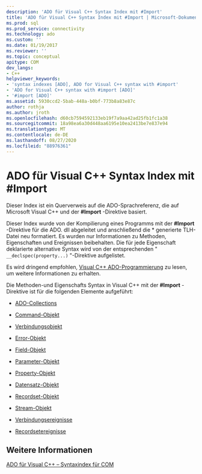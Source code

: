 ```yaml
---
description: 'ADO für Visual C++ Syntax Index mit #Import'
title: 'ADO für Visual C++ Syntax Index mit #Import | Microsoft-Dokumentation'
ms.prod: sql
ms.prod_service: connectivity
ms.technology: ado
ms.custom: ''
ms.date: 01/19/2017
ms.reviewer: ''
ms.topic: conceptual
apitype: COM
dev_langs:
- C++
helpviewer_keywords:
- 'syntax indexes [ADO], ADO for Visual C++ syntax with #import'
- 'ADO for Visual C++ syntax with #import [ADO]'
- '#import [ADO]'
ms.assetid: 5930ccd2-5bab-448a-b0bf-773b8a83e87c
author: rothja
ms.author: jroth
ms.openlocfilehash: d60cb7594592133eb19f7a9aa42ad25fb1fc1a38
ms.sourcegitcommit: 18a98ea6a30d448aa6195e10ea2413be7e837e94
ms.translationtype: MT
ms.contentlocale: de-DE
ms.lasthandoff: 08/27/2020
ms.locfileid: "88976361"
---
```

# <a name="ado-for-visual-c-syntax-index-with-import"></a>ADO für Visual C++ Syntax Index mit #Import
Dieser Index ist ein Querverweis auf die ADO-Sprachreferenz, die auf Microsoft Visual C++ und der **#Import** -Direktive basiert.  
  
 Dieser Index wurde von der Kompilierung eines Programms mit der **#Import** -Direktive für die ADO. dll abgeleitet und anschließend die \* generierte TLH-Datei neu formatiert. Es wurden nur Informationen zu Methoden, Eigenschaften und Ereignissen beibehalten. Die für jede Eigenschaft deklarierte alternative Syntax wird von der entsprechenden " `__declspec(property...)` "-Direktive aufgelistet.  
  
 Es wird dringend empfohlen, [Visual C++ ADO-Programmierung](../../guide/appendixes/visual-c-ado-programming.md) zu lesen, um weitere Informationen zu erhalten.  
  
 Die Methoden-und Eigenschafts Syntax in Visual C++ mit der **#Import** -Direktive ist für die folgenden Elemente aufgeführt:  
  
-   [ADO-Collections](./collections-visual-c-syntax-index-with-sharpimport.md)  
  
-   [Command-Objekt](./command-visual-c-syntax-index-with-sharpimport.md)  
  
-   [Verbindungsobjekt](./connection-visual-c-syntax-index-with-sharpimport.md)  
  
-   [Error-Objekt](./error-visual-c-syntax-index-with-sharpimport.md)  
  
-   [Field-Objekt](./field-visual-c-syntax-index-with-sharpimport.md)  
  
-   [Parameter-Objekt](./parameter-visual-c-syntax-index-with-sharpimport.md)  
  
-   [Property-Objekt](./property-visual-c-syntax-index-with-sharpimport.md)  
  
-   [Datensatz-Objekt](./record-visual-c-syntax-index-with-sharpimport.md)  
  
-   [Recordset-Objekt](./recordset-visual-c-syntax-index-with-sharpimport.md)  
  
-   [Stream-Objekt](./stream-visual-c-syntax-index-with-sharpimport.md)  
  
-   [Verbindungsereignisse](./connectionevents-visual-c-syntax-index-with-sharpimport.md)  
  
-   [Recordsetereignisse](./recordsetevents-visual-c-syntax-index-with-sharpimport.md)  
  
## <a name="see-also"></a>Weitere Informationen  
 [ADO für Visual C++ – Syntaxindex für COM](./ado-for-visual-c-syntax-index-for-com.md)